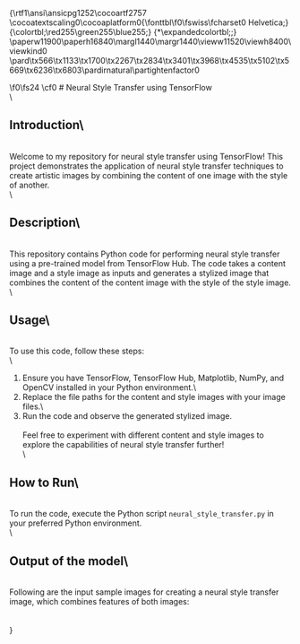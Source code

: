 {\rtf1\ansi\ansicpg1252\cocoartf2757
\cocoatextscaling0\cocoaplatform0{\fonttbl\f0\fswiss\fcharset0 Helvetica;}
{\colortbl;\red255\green255\blue255;}
{\*\expandedcolortbl;;}
\paperw11900\paperh16840\margl1440\margr1440\vieww11520\viewh8400\viewkind0
\pard\tx566\tx1133\tx1700\tx2267\tx2834\tx3401\tx3968\tx4535\tx5102\tx5669\tx6236\tx6803\pardirnatural\partightenfactor0

\f0\fs24 \cf0 # Neural Style Transfer using TensorFlow\
\
## Introduction\
\
Welcome to my repository for neural style transfer using TensorFlow! This project demonstrates the application of neural style transfer techniques to create artistic images by combining the content of one image with the style of another.\
\
## Description\
\
This repository contains Python code for performing neural style transfer using a pre-trained model from TensorFlow Hub. The code takes a content image and a style image as inputs and generates a stylized image that combines the content of the content image with the style of the style image.\
\
## Usage\
\
To use this code, follow these steps:\
\
1. Ensure you have TensorFlow, TensorFlow Hub, Matplotlib, NumPy, and OpenCV installed in your Python environment.\
2. Replace the file paths for the content and style images with your image files.\
3. Run the code and observe the generated stylized image.\
\
Feel free to experiment with different content and style images to explore the capabilities of neural style transfer further!\
\
## How to Run\
\
To run the code, execute the Python script `neural_style_transfer.py` in your preferred Python environment.\
\
## Output of the model\
\
Following are the input sample images for creating a neural style transfer image, which combines features of both images:\
\
\
}